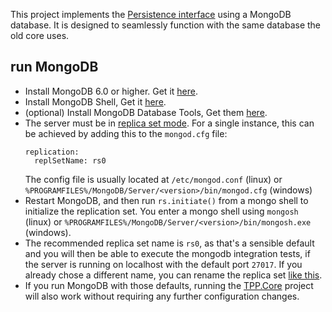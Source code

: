 ﻿This project implements the [Persistence interface](../TPP.Persistence) using a MongoDB database.
It is designed to seamlessly function with the same database the old core uses.

## run MongoDB

- Install MongoDB 6.0 or higher. Get it [here](https://www.mongodb.com/try/download/community).
- Install MongoDB Shell, Get it [here](https://www.mongodb.com/try/download/shell).
- (optional) Install MongoDB Database Tools, Get them [here](https://www.mongodb.com/try/download/database-tools).
- The server must be in [replica set mode](https://docs.mongodb.com/manual/tutorial/convert-standalone-to-replica-set/).
  For a single instance, this can be achieved by adding this to the `mongod.cfg` file:
  ```
  replication:
    replSetName: rs0
  ```
  The config file is usually located at `/etc/mongod.conf` (linux) or `%PROGRAMFILES%/MongoDB/Server/<version>/bin/mongod.cfg` (windows)
- Restart MongoDB, and then run `rs.initiate()` from a mongo shell to initialize the replication set. You enter a mongo shell using `mongosh` (linux) or `%PROGRAMFILES%/MongoDB/Server/<version>/bin/mongosh.exe` (windows).
- The recommended replica set name is `rs0`, as that's a sensible default
  and you will then be able to execute the mongodb integration tests,
  if the server is running on localhost with the default port `27017`.
  If you already chose a different name, you can rename the replica set [like this](https://stackoverflow.com/a/33400608/3688648).
- If you run MongoDB with those defaults, running the [TPP.Core](../TPP.Core)
  project will also work without requiring any further configuration changes.

